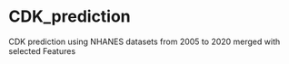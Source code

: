 # CDK_prediction
CDK prediction using NHANES datasets from 2005 to 2020 merged with selected Features

